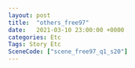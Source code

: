 ```yaml
---
layout: post
title:  "others_free97"
date:   2021-03-10 23:00:00 +0000
categories: Etc
Tags: Story Etc
SceneCode: ["scene_free97_q1_s20"]
---
```

